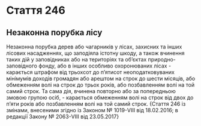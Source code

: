 Cтаття 246
====
Незаконна порубка лісу
----
Незаконна порубка дерев або чагарників у лісах, захисних та інших лісових насадженнях, що заподіяла істотну шкоду, а також вчинення таких дій у заповідниках або на територіях та об’єктах природно-заповідного фонду, або в інших особливо охоронюваних лісах -
карається штрафом від трьохсот до п’ятисот неоподатковуваних мінімумів доходів громадян або арештом на строк до шести місяців, або обмеженням волі на строк до трьох років, або позбавленням волі на той самий строк.
Та сама дія, вчинена повторно або за попередньою змовою групою осіб, - 
карається обмеженням волі на строк від двох до п’яти років або позбавленням волі на той самий строк.
{Стаття 246 із змінами, внесеними згідно із Законом № 1019-VIII від 18.02.2016; в редакції Закону № 2063-VIII від 23.05.2017}
